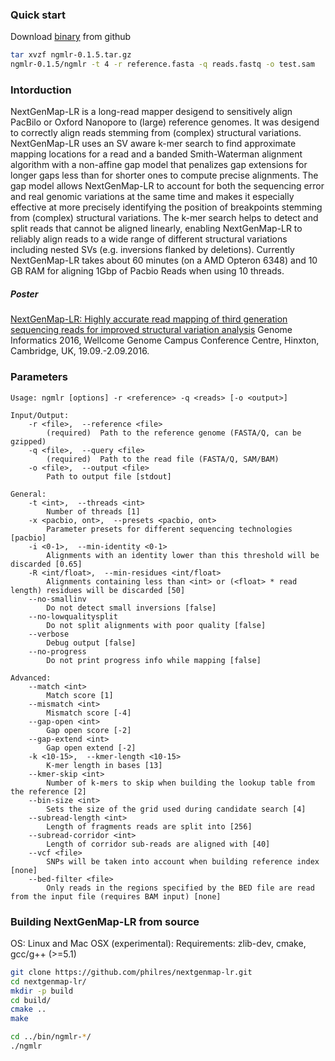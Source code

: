 ### Quick start

Download [binary](https://github.com/philres/nextgenmap-lr/releases/tag/0.1.5) from github
```bash
tar xvzf ngmlr-0.1.5.tar.gz
ngmlr-0.1.5/ngmlr -t 4 -r reference.fasta -q reads.fastq -o test.sam
```

### Intorduction
 
NextGenMap-LR is a long-read mapper desigend to sensitively align PacBilo or Oxford Nanopore to (large) reference genomes. It was desigend to correctly align reads stemming from (complex) structural variations. NextGenMap-LR uses an SV aware k-mer search to find approximate mapping locations for a read and a banded Smith-Waterman alignment algorithm with a non-affine gap model that penalizes gap extensions for longer gaps less than for shorter ones to compute precise alignments. The gap model allows NextGenMap-LR to account for both the sequencing error and real genomic variations at the same time and makes it especially effective at more precisely identifying the position of breakpoints stemming from (complex) structural variations. The k-mer search helps to detect and split reads that cannot be aligned linearly, enabling NextGenMap-LR to reliably align reads to a wide range of different structural variations including nested SVs (e.g. inversions flanked by deletions).
Currently NextGenMap-LR takes about 60 minutes (on a AMD Opteron 6348) and 10 GB RAM for aligning 1Gbp of Pacbio Reads when using 10 threads.

##### Poster
[NextGenMap-LR: Highly accurate read mapping of third generation sequencing reads for improved structural variation analysis](http://www.cibiv.at/~philipp_/files/gi2016_poster_phr.pdf) 
Genome Informatics 2016, Wellcome Genome Campus Conference Centre, Hinxton, Cambridge, UK, 19.09.-2.09.2016.

### Parameters

```
Usage: ngmlr [options] -r <reference> -q <reads> [-o <output>]

Input/Output:
    -r <file>,  --reference <file>
        (required)  Path to the reference genome (FASTA/Q, can be gzipped)
    -q <file>,  --query <file>
        (required)  Path to the read file (FASTA/Q, SAM/BAM)
    -o <file>,  --output <file>
        Path to output file [stdout]

General:
    -t <int>,  --threads <int>
        Number of threads [1]
    -x <pacbio, ont>,  --presets <pacbio, ont>
        Parameter presets for different sequencing technologies [pacbio]
    -i <0-1>,  --min-identity <0-1>
        Alignments with an identity lower than this threshold will be discarded [0.65]
    -R <int/float>,  --min-residues <int/float>
        Alignments containing less than <int> or (<float> * read length) residues will be discarded [50]
    --no-smallinv
        Do not detect small inversions [false]
    --no-lowqualitysplit
        Do not split alignments with poor quality [false]
    --verbose
        Debug output [false]
    --no-progress
        Do not print progress info while mapping [false]

Advanced:
    --match <int>
        Match score [1]
    --mismatch <int>
        Mismatch score [-4]
    --gap-open <int>
        Gap open score [-2]
    --gap-extend <int>
        Gap open extend [-2]
    -k <10-15>,  --kmer-length <10-15>
        K-mer length in bases [13]
    --kmer-skip <int>
        Number of k-mers to skip when building the lookup table from the reference [2]
    --bin-size <int>
        Sets the size of the grid used during candidate search [4]
    --subread-length <int>
        Length of fragments reads are split into [256]
    --subread-corridor <int>
        Length of corridor sub-reads are aligned with [40]
    --vcf <file>
        SNPs will be taken into account when building reference index [none]
    --bed-filter <file>
        Only reads in the regions specified by the BED file are read from the input file (requires BAM input) [none]
```

### Building NextGenMap-LR from source
OS: Linux and Mac OSX (experimental):
Requirements: zlib-dev, cmake, gcc/g++ (>=5.1)

```bash
git clone https://github.com/philres/nextgenmap-lr.git
cd nextgenmap-lr/
mkdir -p build
cd build/
cmake ..
make

cd ../bin/ngmlr-*/
./ngmlr
```